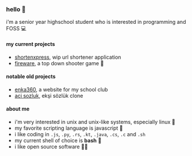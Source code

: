 ### hello 👋

i'm a senior year highschool student who is interested in programming and FOSS 💻



#### my current projects
- [shortenxpress](http://github.com/hcandar/shortenxpress), wip url shortener application
- [fireware](http://github.com/hcandar/fireware), a top down shooter game 🔫

#### notable old projects
- [enka360](http://github.com/hcandar/enka360), a website for my school club 
- [aci sozluk](http://acisozluk.tk), ekşi sözlük clone 

#### about me
- i'm very interested in unix and unix-like systems, especially linux 🐧
- my favorite scripting language is javascript 📜
- i like coding in `.js`, `.py`, `.rs`, `.kt`, `.java`, `.cs`, `.c` and `.sh`
- my current shell of choice is **bash** 🐚
- i like open source software 👨‍💻
